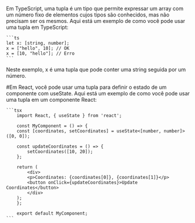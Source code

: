 Em TypeScript, uma tupla é um tipo que permite expressar um array com um número fixo de elementos cujos tipos são conhecidos, mas não precisam ser os mesmos. Aqui está um exemplo de como você pode usar uma tupla em TypeScript:

    ```ts	
    let x: [string, number];
    x = ["hello", 10]; // OK
    x = [10, "hello"]; // Erro
    ```
Neste exemplo, x é uma tupla que pode conter uma string seguida por um número.

#Em React, você pode usar uma tupla para definir o estado de um componente com useState. Aqui está um exemplo de como você pode usar uma tupla em um componente React:

    ```tsx
        import React, { useState } from 'react';

        const MyComponent = () => {
        const [coordinates, setCoordinates] = useState<[number, number]>([0, 0]);

        const updateCoordinates = () => {
            setCoordinates([10, 20]);
        };

        return (
            <div>
            <p>Coordinates: {coordinates[0]}, {coordinates[1]}</p>
            <button onClick={updateCoordinates}>Update Coordinates</button>
            </div>
        );
        };

        export default MyComponent;
    ```